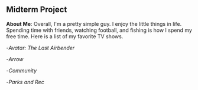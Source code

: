 ## Midterm Project

**About Me**: Overall, I'm a pretty simple guy. I enjoy the little things in life. Spending time with friends, watching football, and fishing is how I spend my free time. 
Here is a list of my favorite TV shows.

-*Avatar: The Last Airbender*

-*Arrow*

-*Community*

-*Parks and Rec*
